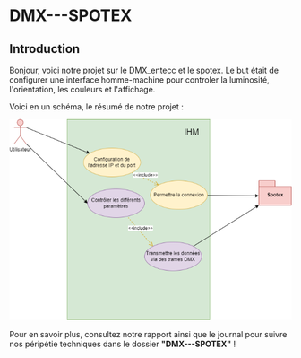 # DMX---SPOTEX


## Introduction

Bonjour, voici notre projet sur le DMX_entecc et le spotex. Le but était de configurer une interface homme-machine pour controler la luminosité, l'orientation, les couleurs et l'affichage.

Voici en un schéma, le résumé de notre projet :

<code>![Sysml](ressources/Sysml.png)</code>

Pour en savoir plus, consultez notre rapport ainsi que le journal pour suivre nos péripétie techniques dans le dossier **"DMX---SPOTEX"** !
